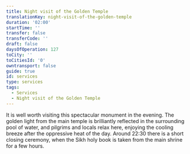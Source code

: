 ```yaml
---
title: Night visit of the Golden Temple
translationKey: night-visit-of-the-golden-temple
duration: '02:00'
startTime: ''
transfer: false
transferCode: ''
draft: false
daysOfOperation: 127
toCity: ''
toCitiesId: '0'
owntransport: false
guide: true
id: services
type: services
tags:
  - Services
  - Night visit of the Golden Temple
---
```

It is well worth visiting this spectacular monument in the evening. The golden light from the main temple is brilliantly reflected in the surrounding pool of water, and pilgrims and locals relax here, enjoying the cooling breeze after the oppressive heat of the day. Around 22:30 there is a short closing ceremony, when the Sikh holy book is taken from the main shrine for a few hours.